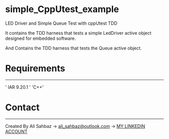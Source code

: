 # simple_CppUtest_example
LED Driver and Simple Queue Test with cppUtest TDD 

It contains the TDD harness that tests a simple LedDriver active object designed for embedded software.

And Contains the TDD harness that tests the Queue active object.
 
# Requirements
------
' IAR 9.20.1 '
'C++'  


 
# Contact
------
Created By Ali Sahbaz 
-> ali_sahbaz@outlook.com 
-> [MY LINKEDIN ACCOUNT](https://www.linkedin.com/in/ali-%C5%9Fahbaz-6588a8115/)
